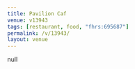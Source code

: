 ```yaml
---
title: Pavilion Caf
venue: v13943
tags: [restaurant, food, "fhrs:695687"]
permalink: /v/13943/
layout: venue
---
```

null